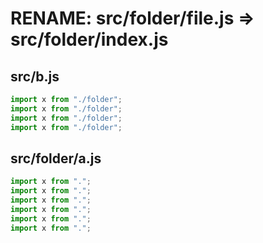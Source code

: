 # RENAME: src/folder/file.js => src/folder/index.js

## src/b.js
```js
import x from "./folder";
import x from "./folder";
import x from "./folder";
import x from "./folder";

```
## src/folder/a.js
```js
import x from ".";
import x from ".";
import x from ".";
import x from ".";
import x from ".";
import x from ".";

```